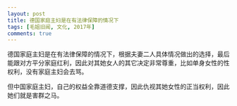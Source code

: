 ```yaml
---
layout: post
title: 德国家庭主妇是在有法律保障的情况下
tags: [毛姐旧闻, 文化, 2017年]
comments: true
---
```


德国家庭主妇是在有法律保障的情况下，根据夫妻二人具体情况做出的选择，最后能跟对方平分家庭红利，因此对其她女人的其它决定非常尊重，比如单身女性的性权利，没有家庭主妇会去骂。

但中国家庭主妇，自己的权益全靠道德支撑，因此仇视其她女性的正当权利，因此她们就是害群之马。
